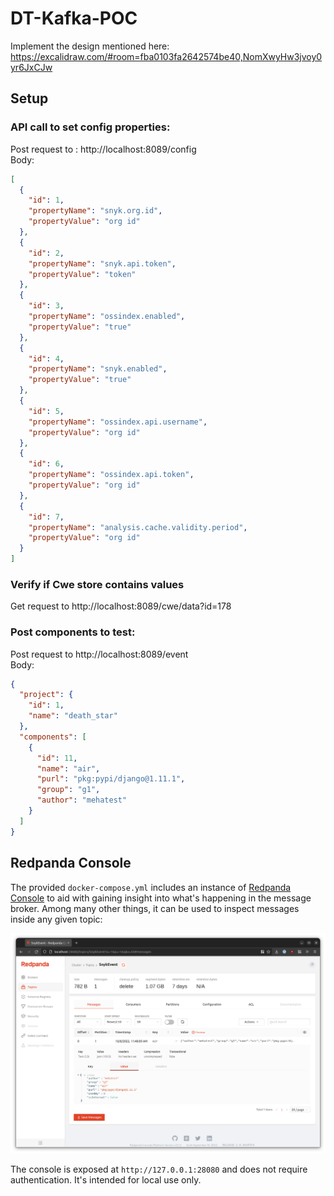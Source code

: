 # DT-Kafka-POC

Implement the design mentioned here: https://excalidraw.com/#room=fba0103fa2642574be40,NomXwyHw3jvoy0yr6JxCJw

## Setup

### API call to set config properties:

Post request to : http://localhost:8089/config  
Body:  

```json
[
  {
    "id": 1,
    "propertyName": "snyk.org.id",
    "propertyValue": "org id"
  },
  {
    "id": 2,
    "propertyName": "snyk.api.token",
    "propertyValue": "token"
  },
  {
    "id": 3,
    "propertyName": "ossindex.enabled",
    "propertyValue": "true"
  },
  {
    "id": 4,
    "propertyName": "snyk.enabled",
    "propertyValue": "true"
  },
  {
    "id": 5,
    "propertyName": "ossindex.api.username",
    "propertyValue": "org id"
  },
  {
    "id": 6,
    "propertyName": "ossindex.api.token",
    "propertyValue": "org id"
  },
  {
    "id": 7,
    "propertyName": "analysis.cache.validity.period",
    "propertyValue": "org id"
  }
]
```

### Verify if Cwe store contains values

Get request to http://localhost:8089/cwe/data?id=178

### Post components to test:

Post request to http://localhost:8089/event  
Body:

```json
{
  "project": {
    "id": 1,
    "name": "death_star"
  },
  "components": [
    {
      "id": 11,
      "name": "air",
      "purl": "pkg:pypi/django@1.11.1",
      "group": "g1",
      "author": "mehatest"
    }
  ]
}
```

## Redpanda Console

The provided `docker-compose.yml` includes an instance of [Redpanda Console](https://github.com/redpanda-data/console)
to aid with gaining insight into what's happening in the message broker. Among many other things, it can be used to
inspect messages inside any given topic:

![Redpanda Console - Messages](.github/images/redpanda-console_messages.png)

The console is exposed at `http://127.0.0.1:28080` and does not require authentication. It's intended for local use only.
